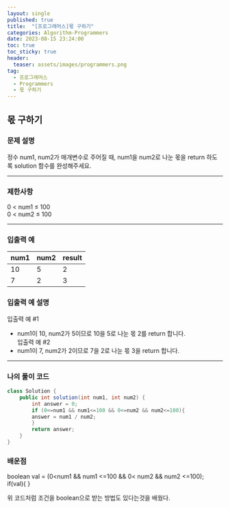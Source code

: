 ```yaml
---
layout: single
published: true
title:  "[프로그래머스]몫 구하기"
categories: Algorithm-Programmers
date: 2023-08-15 23:24:00
toc: true
toc_sticky: true
header:
  teaser: assets/images/programmers.png
tag:   
  - 프로그래머스
  - Programmers
  - 몫 구하기
---
```


## 몫 구하기

### 문제 설명
정수 num1, num2가 매개변수로 주어질 때, num1을 num2로 나눈 몫을 return 하도록 solution 함수를 완성해주세요.

----------------

### 제한사항
0 < num1 ≤ 100  
0 < num2 ≤ 100


----------------

### 입출력 예

|num1|	num2|	result|
|---|---|---|
|10|  5|  2|
|7|  2 |  3|



### 입출력 예 설명
입출력 예 #1  
* num1이 10, num2가 5이므로 10을 5로 나눈 몫 2를 return 합니다.  
입출력 예 #2  
* num1이 7, num2가 2이므로 7을 2로 나눈 몫 3을 return 합니다.  


----------------

### 나의 풀이 코드

```java
class Solution {
    public int solution(int num1, int num2) {
        int answer = 0;
        if (0<=num1 && num1<=100 && 0<=num2 && num2<=100){
        answer = num1 / num2;
        }
        return answer;
    }
}
```

### 배운점

  
boolean val = (0<num1 && num1 <=100 && 0< num2 && num2 <=100);  
if(val){  }  
  
<p>
위 코드처럼 조건을 boolean으로 받는 방법도 있다는것을 배웠다.
</p>



